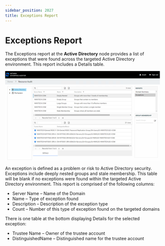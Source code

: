 ```yaml
---
sidebar_position: 2027
title: Exceptions Report
---
```


# Exceptions Report

The Exceptions report at the **Active Directory** node provides a list of exceptions that were found across the targeted Active Directory environment. This report includes a Details table.

![Exceptions report](../../../../../../../static/images/AccessInformationCenter_12.0/Content/Resources/Images/Access/InformationCenter/ResourceAudit/ActiveDirectory/Exceptions.png "Exceptions report")

An exception is defined as a problem or risk to Active Directory security. Exceptions include deeply nested groups and stale membership. This table will be blank if no exceptions were found within the targeted Active Directory environment. This report is comprised of the following columns:

* Server Name – Name of the Domain
* Name – Type of exception found
* Description – Description of the exception type
* Count – Number of this type of exception found on the targeted domains

There is one table at the bottom displaying Details for the selected exception:

* Trustee Name – Owner of the trustee account
* DistinguishedName – Distinguished name for the trustee account